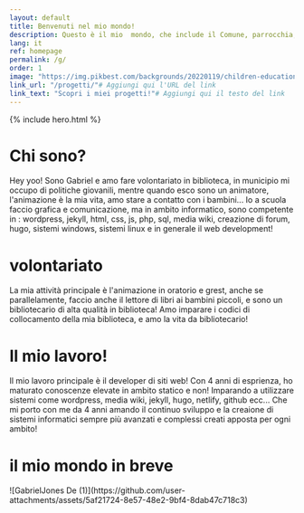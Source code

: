 ```yaml
---
layout: default
title: Benvenuti nel mio mondo!
description: Questo è il mio  mondo, che include il Comune, parrocchia, oratorio, grest, associazioni, biblioteca, dev world, tech forum, Govern Developers Forum, social, jekyll, hugo, wordpress e molto altro che è dentro al mio mondo!
lang: it
ref: homepage
permalink: /g/
order: 1
image: "https://img.pikbest.com/backgrounds/20220119/children-education-blue-sky-and-grass_6243384.jpg!sw800"
link_url: "/progetti/"# Aggiungi qui l'URL del link
link_text: "Scopri i miei progetti!"# Aggiungi qui il testo del link
---
```


{% include hero.html %}

<main class="container my-4" markdown="1">
  <h1>Chi sono?</h1>
  <p>Hey yoo! Sono Gabriel e amo fare volontariato in biblioteca, in municipio mi occupo di politiche giovanili, mentre quando esco sono un animatore, l'animazione è la mia vita, amo stare a contatto con i bambini... Io a scuola faccio grafica e comunicazione, ma in ambito informatico, sono competente in : wordpress, jekyll, html, css, js, php, sql, media wiki, creazione di forum, hugo, sistemi windows, sistemi linux e in generale il web development!</p>

  <h1>volontariato</h1>
  <p>La mia attività principale è l'animazione in oratorio e grest, anche se parallelamente, faccio anche il lettore di libri ai bambini piccoli, e sono un bibliotecario di alta qualità in biblioteca! Amo imparare i codici di collocamento della mia biblioteca, e amo la vita da bibliotecario!</p>
  <h1>Il mio lavoro!</h1>
  <p>Il mio lavoro principale è il developer di siti web! Con 4 anni di esprienza, ho maturato conoscenze elevate in ambito statico e non! Imparando a utilizzare sistemi come wordpress, media wiki, jekyll, hugo, netlify, github ecc... Che mi porto con me da 4 anni amando il continuo sviluppo e la creaione di sistemi informatici sempre più avanzati e complessi creati apposta per ogni ambito!</p></main>

<h1>il mio mondo in breve</h1>
![GabrielJones De (1)](https://github.com/user-attachments/assets/5af21724-8e57-48e2-9bf4-8dab47c718c3)
